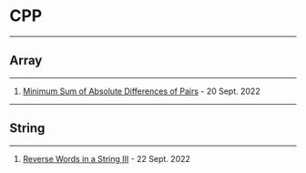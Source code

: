 # CPP 
---
## Array
---
1. [Minimum Sum of Absolute Differences of Pairs](https://github.com/TyRoopam9599/DailyCodingProblems/blob/R1/C%2B%2B/Array/Minimum%20Sum%20of%20Absolute%20Differences%20of%20Pairs.cpp) - 20 Sept. 2022
---
## String
---
1. [Reverse Words in a String III](https://github.com/TyRoopam9599/DailyCodingProblems/blob/R1/C%2B%2B/Array/Reverse%20Words%20in%20a%20String%20III.cpp) - 22 Sept. 2022
